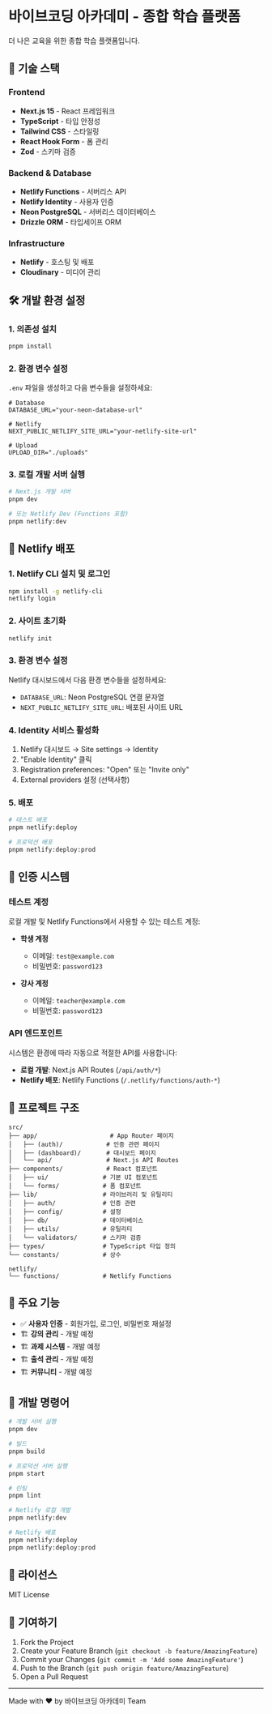 # 바이브코딩 아카데미 - 종합 학습 플랫폼

더 나은 교육을 위한 종합 학습 플랫폼입니다.

## 🚀 기술 스택

### Frontend
- **Next.js 15** - React 프레임워크
- **TypeScript** - 타입 안정성
- **Tailwind CSS** - 스타일링
- **React Hook Form** - 폼 관리
- **Zod** - 스키마 검증

### Backend & Database
- **Netlify Functions** - 서버리스 API
- **Netlify Identity** - 사용자 인증
- **Neon PostgreSQL** - 서버리스 데이터베이스
- **Drizzle ORM** - 타입세이프 ORM

### Infrastructure
- **Netlify** - 호스팅 및 배포
- **Cloudinary** - 미디어 관리

## 🛠️ 개발 환경 설정

### 1. 의존성 설치
```bash
pnpm install
```

### 2. 환경 변수 설정
`.env` 파일을 생성하고 다음 변수들을 설정하세요:

```env
# Database
DATABASE_URL="your-neon-database-url"

# Netlify
NEXT_PUBLIC_NETLIFY_SITE_URL="your-netlify-site-url"

# Upload
UPLOAD_DIR="./uploads"
```

### 3. 로컬 개발 서버 실행
```bash
# Next.js 개발 서버
pnpm dev

# 또는 Netlify Dev (Functions 포함)
pnpm netlify:dev
```

## 🚀 Netlify 배포

### 1. Netlify CLI 설치 및 로그인
```bash
npm install -g netlify-cli
netlify login
```

### 2. 사이트 초기화
```bash
netlify init
```

### 3. 환경 변수 설정
Netlify 대시보드에서 다음 환경 변수들을 설정하세요:

- `DATABASE_URL`: Neon PostgreSQL 연결 문자열
- `NEXT_PUBLIC_NETLIFY_SITE_URL`: 배포된 사이트 URL

### 4. Identity 서비스 활성화
1. Netlify 대시보드 → Site settings → Identity
2. "Enable Identity" 클릭
3. Registration preferences: "Open" 또는 "Invite only"
4. External providers 설정 (선택사항)

### 5. 배포
```bash
# 테스트 배포
pnpm netlify:deploy

# 프로덕션 배포
pnpm netlify:deploy:prod
```

## 🔐 인증 시스템

### 테스트 계정
로컬 개발 및 Netlify Functions에서 사용할 수 있는 테스트 계정:

- **학생 계정**
  - 이메일: `test@example.com`
  - 비밀번호: `password123`

- **강사 계정**
  - 이메일: `teacher@example.com`
  - 비밀번호: `password123`

### API 엔드포인트
시스템은 환경에 따라 자동으로 적절한 API를 사용합니다:

- **로컬 개발**: Next.js API Routes (`/api/auth/*`)
- **Netlify 배포**: Netlify Functions (`/.netlify/functions/auth-*`)

## 📁 프로젝트 구조

```
src/
├── app/                    # App Router 페이지
│   ├── (auth)/            # 인증 관련 페이지
│   ├── (dashboard)/       # 대시보드 페이지
│   └── api/               # Next.js API Routes
├── components/            # React 컴포넌트
│   ├── ui/               # 기본 UI 컴포넌트
│   └── forms/            # 폼 컴포넌트
├── lib/                  # 라이브러리 및 유틸리티
│   ├── auth/             # 인증 관련
│   ├── config/           # 설정
│   ├── db/               # 데이터베이스
│   ├── utils/            # 유틸리티
│   └── validators/       # 스키마 검증
├── types/                # TypeScript 타입 정의
└── constants/            # 상수

netlify/
└── functions/            # Netlify Functions
```

## 🎯 주요 기능

- ✅ **사용자 인증** - 회원가입, 로그인, 비밀번호 재설정
- 🏗️ **강의 관리** - 개발 예정
- 🏗️ **과제 시스템** - 개발 예정
- 🏗️ **출석 관리** - 개발 예정
- 🏗️ **커뮤니티** - 개발 예정

## 🔧 개발 명령어

```bash
# 개발 서버 실행
pnpm dev

# 빌드
pnpm build

# 프로덕션 서버 실행
pnpm start

# 린팅
pnpm lint

# Netlify 로컬 개발
pnpm netlify:dev

# Netlify 배포
pnpm netlify:deploy
pnpm netlify:deploy:prod
```

## 📄 라이선스

MIT License

## 🤝 기여하기

1. Fork the Project
2. Create your Feature Branch (`git checkout -b feature/AmazingFeature`)
3. Commit your Changes (`git commit -m 'Add some AmazingFeature'`)
4. Push to the Branch (`git push origin feature/AmazingFeature`)
5. Open a Pull Request

---

Made with ❤️ by 바이브코딩 아카데미 Team
